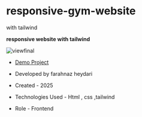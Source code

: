 # responsive-gym-website
with tailwind

**responsive website with tailwind**

![viewfinal](https://github.com/user-attachments/assets/71f150ed-6c90-4f76-89e0-cb9557baba00)

- [Demo Project](https://farahheydari.github.io/responsive-gym-website/)

- Developed by farahnaz heydari

- Created - 2025

- Technologies Used - Html , css ,tailwind

- Role - Frontend

